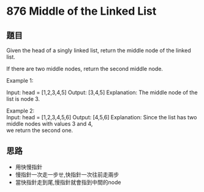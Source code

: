 # 876 Middle of the Linked List
## 題目
Given the head of a singly linked list, return the middle node of the linked list.

If there are two middle nodes, return the second middle node.

Example 1:


Input: head = [1,2,3,4,5]
Output: [3,4,5]
Explanation: The middle node of the list is node 3.

Example 2:  
Input: head = [1,2,3,4,5,6]
Output: [4,5,6]
Explanation: Since the list has two middle nodes with values 3 and 4,  
we return the second one.

## 思路
- 用快慢指針
- 慢指針一次走一步ㄝ,快指針一次往前走兩步
- 當快指針走到尾,慢指針就會指到中間的node